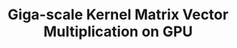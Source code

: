 ---
layout: default
title: "Giga-scale Kernel Matrix Vector Multiplication on GPU"
authors: Robert Hu, Siu Lun Chau, Dino Sejdinovic, Joan Alexis Glaunès
venue: Conference on Neural Information Processing Systems (NeurIPS)
year: 2022
pdf: https://arxiv.org/pdf/2202.01085.pdf
code:
doi: 
---